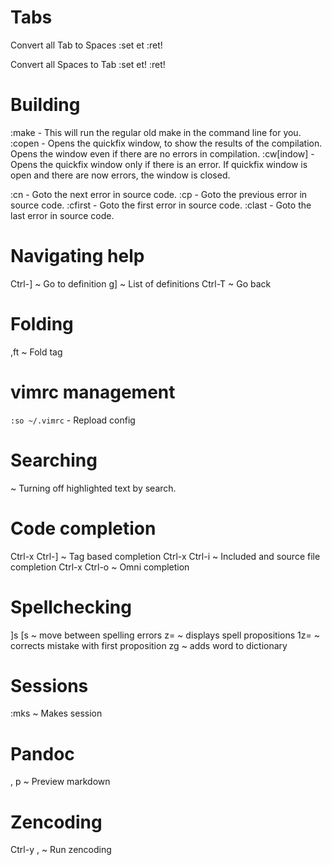 Tabs
====

Convert all Tab to Spaces
    :set et
    :ret!

Convert all Spaces to Tab
    :set et!
    :ret!

Building
========
:make - This will run the regular old make in the command line for you.
:copen - Opens the quickfix window, to show the results of the compilation. Opens the window even if there are no errors in compilation.
:cw[indow] - Opens the quickfix window only if there is an error. If quickfix window is open and there are now errors, the window is closed.

:cn - Goto the next error in source code.
:cp - Goto the previous error in source code.
:cfirst - Goto the first error in source code.
:clast - Goto the last error in source code.

Navigating help
===============
Ctrl-]
 ~ Go to definition
g]
 ~ List of definitions
Ctrl-T
 ~ Go back

Folding
=======
,ft
 ~  Fold tag

vimrc management
================
`:so ~/.vimrc` - Repload config

Searching
=========
<leader><space> 
  ~ Turning off highlighted text by search.

Code completion
===============
Ctrl-x Ctrl-]
 ~ Tag based completion
Ctrl-x Ctrl-i
 ~ Included and source file completion
Ctrl-x Ctrl-o
 ~ Omni completion


Spellchecking
=============

]s [s
  ~ move between spelling errors
z=
  ~ displays spell propositions
1z=
  ~ corrects mistake with first proposition
zg
  ~ adds word to dictionary

Sessions
========
:mks
  ~ Makes session

Pandoc
======
, p
  ~ Preview markdown 

Zencoding
=========
Ctrl-y ,
  ~ Run zencoding
